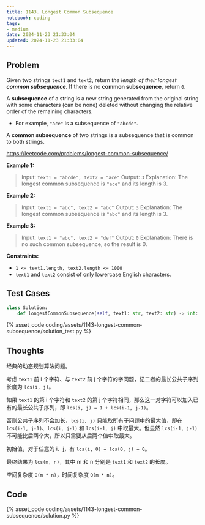 ```yaml
---
title: 1143. Longest Common Subsequence
notebook: coding
tags:
- medium
date: 2024-11-23 21:33:04
updated: 2024-11-23 21:33:04
---
```

## Problem

Given two strings `text1` and `text2`, return _the length of their longest **common subsequence**._ If there is no **common subsequence**, return `0`.

A **subsequence** of a string is a new string generated from the original string with some characters (can be none) deleted without changing the relative order of the remaining characters.

- For example, `"ace"` is a subsequence of `"abcde"`.

A **common subsequence** of two strings is a subsequence that is common to both strings.

<https://leetcode.com/problems/longest-common-subsequence/>

**Example 1:**

> Input: `text1 = "abcde", text2 = "ace"`
> Output: `3`
> Explanation: The longest common subsequence is `"ace"` and its length is 3.

**Example 2:**

> Input: `text1 = "abc", text2 = "abc"`
> Output: `3`
> Explanation: The longest common subsequence is `"abc"` and its length is 3.

**Example 3:**

> Input: `text1 = "abc", text2 = "def"`
> Output: `0`
> Explanation: There is no such common subsequence, so the result is 0.

**Constraints:**

- `1 <= text1.length, text2.length <= 1000`
- `text1` and `text2` consist of only lowercase English characters.

## Test Cases

``` python
class Solution:
    def longestCommonSubsequence(self, text1: str, text2: str) -> int:
```

{% asset_code coding/assets/1143-longest-common-subsequence/solution_test.py %}

## Thoughts

经典的动态规划算法问题。

考虑 `text1` 前 i 个字符、与 `text2` 前 j 个字符的字问题，记二者的最长公共子序列长度为 `lcs(i, j)`。

如果 `text1` 的第 i 个字符和 `text2` 的第 j 个字符相同，那么这一对字符可以加入已有的最长公共子序列，即 `lcs(i, j) = 1 + lcs(i-1, j-1)`。

否则公共子序列不会加长，`lcs(i, j)` 只能取所有子问题中的最大值，即在 `lcs(i-1, j-1)`、`lcs(i, j-1)` 和 `lcs(i-1, j)` 中取最大。但显然 `lcs(i-1, j-1)` 不可能比后两个大，所以只需要从后两个值中取最大。

初始值，对于任意的 i、j，有 `lcs(i, 0) = lcs(0, j) = 0`。

最终结果为 `lcs(m, n)`，其中 m 和 n 分别是 `text1` 和 `text2` 的长度。

空间复杂度 `O(m * n)`，时间复杂度 `O(m * n)`。

## Code

{% asset_code coding/assets/1143-longest-common-subsequence/solution.py %}
